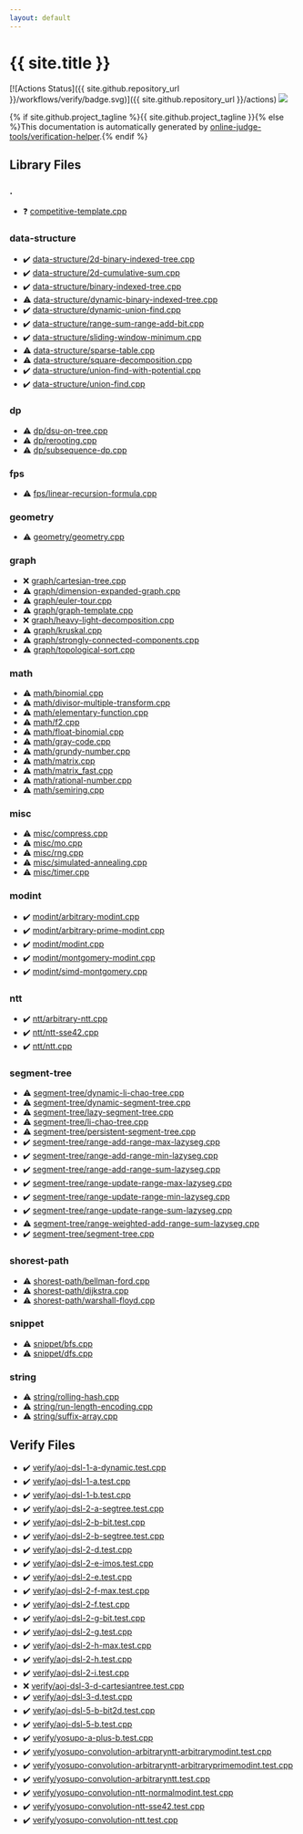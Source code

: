 ```yaml
---
layout: default
---
```


<!-- mathjax config similar to math.stackexchange -->
<script type="text/javascript" async
  src="https://cdnjs.cloudflare.com/ajax/libs/mathjax/2.7.5/MathJax.js?config=TeX-MML-AM_CHTML">
</script>
<script type="text/x-mathjax-config">
  MathJax.Hub.Config({
    TeX: { equationNumbers: { autoNumber: "AMS" }},
    tex2jax: {
      inlineMath: [ ['$','$'] ],
      processEscapes: true
    },
    "HTML-CSS": { matchFontHeight: false },
    displayAlign: "left",
    displayIndent: "2em"
  });
</script>

<script type="text/javascript" src="https://cdnjs.cloudflare.com/ajax/libs/jquery/3.4.1/jquery.min.js"></script>
<script src="https://cdn.jsdelivr.net/npm/jquery-balloon-js@1.1.2/jquery.balloon.min.js" integrity="sha256-ZEYs9VrgAeNuPvs15E39OsyOJaIkXEEt10fzxJ20+2I=" crossorigin="anonymous"></script>
<script type="text/javascript" src="assets/js/copy-button.js"></script>
<link rel="stylesheet" href="assets/css/copy-button.css" />


# {{ site.title }}

[![Actions Status]({{ site.github.repository_url }}/workflows/verify/badge.svg)]({{ site.github.repository_url }}/actions)
<a href="{{ site.github.repository_url }}"><img src="https://img.shields.io/github/last-commit/{{ site.github.owner_name }}/{{ site.github.repository_name }}" /></a>

{% if site.github.project_tagline %}{{ site.github.project_tagline }}{% else %}This documentation is automatically generated by <a href="https://github.com/online-judge-tools/verification-helper">online-judge-tools/verification-helper</a>.{% endif %}

## Library Files

<div id="5058f1af8388633f609cadb75a75dc9d"></div>

### .

* :question: <a href="library/competitive-template.cpp.html">competitive-template.cpp</a>


<div id="36397fe12f935090ad150c6ce0c258d4"></div>

### data-structure

* :heavy_check_mark: <a href="library/data-structure/2d-binary-indexed-tree.cpp.html">data-structure/2d-binary-indexed-tree.cpp</a>
* :heavy_check_mark: <a href="library/data-structure/2d-cumulative-sum.cpp.html">data-structure/2d-cumulative-sum.cpp</a>
* :heavy_check_mark: <a href="library/data-structure/binary-indexed-tree.cpp.html">data-structure/binary-indexed-tree.cpp</a>
* :warning: <a href="library/data-structure/dynamic-binary-indexed-tree.cpp.html">data-structure/dynamic-binary-indexed-tree.cpp</a>
* :heavy_check_mark: <a href="library/data-structure/dynamic-union-find.cpp.html">data-structure/dynamic-union-find.cpp</a>
* :heavy_check_mark: <a href="library/data-structure/range-sum-range-add-bit.cpp.html">data-structure/range-sum-range-add-bit.cpp</a>
* :heavy_check_mark: <a href="library/data-structure/sliding-window-minimum.cpp.html">data-structure/sliding-window-minimum.cpp</a>
* :warning: <a href="library/data-structure/sparse-table.cpp.html">data-structure/sparse-table.cpp</a>
* :warning: <a href="library/data-structure/square-decomposition.cpp.html">data-structure/square-decomposition.cpp</a>
* :heavy_check_mark: <a href="library/data-structure/union-find-with-potential.cpp.html">data-structure/union-find-with-potential.cpp</a>
* :heavy_check_mark: <a href="library/data-structure/union-find.cpp.html">data-structure/union-find.cpp</a>


<div id="95687afb5d9a2a9fa39038f991640b0c"></div>

### dp

* :warning: <a href="library/dp/dsu-on-tree.cpp.html">dp/dsu-on-tree.cpp</a>
* :warning: <a href="library/dp/rerooting.cpp.html">dp/rerooting.cpp</a>
* :warning: <a href="library/dp/subsequence-dp.cpp.html">dp/subsequence-dp.cpp</a>


<div id="05934928102b17827b8f03ed60c3e6e0"></div>

### fps

* :warning: <a href="library/fps/linear-recursion-formula.cpp.html">fps/linear-recursion-formula.cpp</a>


<div id="ed7daeb157cd9b31e53896ad3c771a26"></div>

### geometry

* :warning: <a href="library/geometry/geometry.cpp.html">geometry/geometry.cpp</a>


<div id="f8b0b924ebd7046dbfa85a856e4682c8"></div>

### graph

* :x: <a href="library/graph/cartesian-tree.cpp.html">graph/cartesian-tree.cpp</a>
* :warning: <a href="library/graph/dimension-expanded-graph.cpp.html">graph/dimension-expanded-graph.cpp</a>
* :warning: <a href="library/graph/euler-tour.cpp.html">graph/euler-tour.cpp</a>
* :warning: <a href="library/graph/graph-template.cpp.html">graph/graph-template.cpp</a>
* :x: <a href="library/graph/heavy-light-decomposition.cpp.html">graph/heavy-light-decomposition.cpp</a>
* :warning: <a href="library/graph/kruskal.cpp.html">graph/kruskal.cpp</a>
* :warning: <a href="library/graph/strongly-connected-components.cpp.html">graph/strongly-connected-components.cpp</a>
* :warning: <a href="library/graph/topological-sort.cpp.html">graph/topological-sort.cpp</a>


<div id="7e676e9e663beb40fd133f5ee24487c2"></div>

### math

* :warning: <a href="library/math/binomial.cpp.html">math/binomial.cpp</a>
* :warning: <a href="library/math/divisor-multiple-transform.cpp.html">math/divisor-multiple-transform.cpp</a>
* :warning: <a href="library/math/elementary-function.cpp.html">math/elementary-function.cpp</a>
* :warning: <a href="library/math/f2.cpp.html">math/f2.cpp</a>
* :warning: <a href="library/math/float-binomial.cpp.html">math/float-binomial.cpp</a>
* :warning: <a href="library/math/gray-code.cpp.html">math/gray-code.cpp</a>
* :warning: <a href="library/math/grundy-number.cpp.html">math/grundy-number.cpp</a>
* :warning: <a href="library/math/matrix.cpp.html">math/matrix.cpp</a>
* :warning: <a href="library/math/matrix_fast.cpp.html">math/matrix_fast.cpp</a>
* :warning: <a href="library/math/rational-number.cpp.html">math/rational-number.cpp</a>
* :warning: <a href="library/math/semiring.cpp.html">math/semiring.cpp</a>


<div id="bc957e26ff41470c556ee5d09e96880b"></div>

### misc

* :warning: <a href="library/misc/compress.cpp.html">misc/compress.cpp</a>
* :warning: <a href="library/misc/mo.cpp.html">misc/mo.cpp</a>
* :warning: <a href="library/misc/rng.cpp.html">misc/rng.cpp</a>
* :warning: <a href="library/misc/simulated-annealing.cpp.html">misc/simulated-annealing.cpp</a>
* :warning: <a href="library/misc/timer.cpp.html">misc/timer.cpp</a>


<div id="fb97f878c938d7517d3d9f7de68146e9"></div>

### modint

* :heavy_check_mark: <a href="library/modint/arbitrary-modint.cpp.html">modint/arbitrary-modint.cpp</a>
* :heavy_check_mark: <a href="library/modint/arbitrary-prime-modint.cpp.html">modint/arbitrary-prime-modint.cpp</a>
* :heavy_check_mark: <a href="library/modint/modint.cpp.html">modint/modint.cpp</a>
* :heavy_check_mark: <a href="library/modint/montgomery-modint.cpp.html">modint/montgomery-modint.cpp</a>
* :heavy_check_mark: <a href="library/modint/simd-montgomery.cpp.html">modint/simd-montgomery.cpp</a>


<div id="ccb3669c87b2d028539237c4554e3c0f"></div>

### ntt

* :heavy_check_mark: <a href="library/ntt/arbitrary-ntt.cpp.html">ntt/arbitrary-ntt.cpp</a>
* :heavy_check_mark: <a href="library/ntt/ntt-sse42.cpp.html">ntt/ntt-sse42.cpp</a>
* :heavy_check_mark: <a href="library/ntt/ntt.cpp.html">ntt/ntt.cpp</a>


<div id="cf992883f659a62542b674f4570b728a"></div>

### segment-tree

* :warning: <a href="library/segment-tree/dynamic-li-chao-tree.cpp.html">segment-tree/dynamic-li-chao-tree.cpp</a>
* :warning: <a href="library/segment-tree/dynamic-segment-tree.cpp.html">segment-tree/dynamic-segment-tree.cpp</a>
* :warning: <a href="library/segment-tree/lazy-segment-tree.cpp.html">segment-tree/lazy-segment-tree.cpp</a>
* :warning: <a href="library/segment-tree/li-chao-tree.cpp.html">segment-tree/li-chao-tree.cpp</a>
* :warning: <a href="library/segment-tree/persistent-segment-tree.cpp.html">segment-tree/persistent-segment-tree.cpp</a>
* :heavy_check_mark: <a href="library/segment-tree/range-add-range-max-lazyseg.cpp.html">segment-tree/range-add-range-max-lazyseg.cpp</a>
* :heavy_check_mark: <a href="library/segment-tree/range-add-range-min-lazyseg.cpp.html">segment-tree/range-add-range-min-lazyseg.cpp</a>
* :heavy_check_mark: <a href="library/segment-tree/range-add-range-sum-lazyseg.cpp.html">segment-tree/range-add-range-sum-lazyseg.cpp</a>
* :heavy_check_mark: <a href="library/segment-tree/range-update-range-max-lazyseg.cpp.html">segment-tree/range-update-range-max-lazyseg.cpp</a>
* :heavy_check_mark: <a href="library/segment-tree/range-update-range-min-lazyseg.cpp.html">segment-tree/range-update-range-min-lazyseg.cpp</a>
* :heavy_check_mark: <a href="library/segment-tree/range-update-range-sum-lazyseg.cpp.html">segment-tree/range-update-range-sum-lazyseg.cpp</a>
* :warning: <a href="library/segment-tree/range-weighted-add-range-sum-lazyseg.cpp.html">segment-tree/range-weighted-add-range-sum-lazyseg.cpp</a>
* :heavy_check_mark: <a href="library/segment-tree/segment-tree.cpp.html">segment-tree/segment-tree.cpp</a>


<div id="921df370d67d5070df2d096914bd2eb0"></div>

### shorest-path

* :warning: <a href="library/shorest-path/bellman-ford.cpp.html">shorest-path/bellman-ford.cpp</a>
* :warning: <a href="library/shorest-path/dijkstra.cpp.html">shorest-path/dijkstra.cpp</a>
* :warning: <a href="library/shorest-path/warshall-floyd.cpp.html">shorest-path/warshall-floyd.cpp</a>


<div id="54de4c5e0ecfc39083b31b56ee36cb19"></div>

### snippet

* :warning: <a href="library/snippet/bfs.cpp.html">snippet/bfs.cpp</a>
* :warning: <a href="library/snippet/dfs.cpp.html">snippet/dfs.cpp</a>


<div id="b45cffe084dd3d20d928bee85e7b0f21"></div>

### string

* :warning: <a href="library/string/rolling-hash.cpp.html">string/rolling-hash.cpp</a>
* :warning: <a href="library/string/run-length-encoding.cpp.html">string/run-length-encoding.cpp</a>
* :warning: <a href="library/string/suffix-array.cpp.html">string/suffix-array.cpp</a>


## Verify Files

* :heavy_check_mark: <a href="verify/verify/aoj-dsl-1-a-dynamic.test.cpp.html">verify/aoj-dsl-1-a-dynamic.test.cpp</a>
* :heavy_check_mark: <a href="verify/verify/aoj-dsl-1-a.test.cpp.html">verify/aoj-dsl-1-a.test.cpp</a>
* :heavy_check_mark: <a href="verify/verify/aoj-dsl-1-b.test.cpp.html">verify/aoj-dsl-1-b.test.cpp</a>
* :heavy_check_mark: <a href="verify/verify/aoj-dsl-2-a-segtree.test.cpp.html">verify/aoj-dsl-2-a-segtree.test.cpp</a>
* :heavy_check_mark: <a href="verify/verify/aoj-dsl-2-b-bit.test.cpp.html">verify/aoj-dsl-2-b-bit.test.cpp</a>
* :heavy_check_mark: <a href="verify/verify/aoj-dsl-2-b-segtree.test.cpp.html">verify/aoj-dsl-2-b-segtree.test.cpp</a>
* :heavy_check_mark: <a href="verify/verify/aoj-dsl-2-d.test.cpp.html">verify/aoj-dsl-2-d.test.cpp</a>
* :heavy_check_mark: <a href="verify/verify/aoj-dsl-2-e-imos.test.cpp.html">verify/aoj-dsl-2-e-imos.test.cpp</a>
* :heavy_check_mark: <a href="verify/verify/aoj-dsl-2-e.test.cpp.html">verify/aoj-dsl-2-e.test.cpp</a>
* :heavy_check_mark: <a href="verify/verify/aoj-dsl-2-f-max.test.cpp.html">verify/aoj-dsl-2-f-max.test.cpp</a>
* :heavy_check_mark: <a href="verify/verify/aoj-dsl-2-f.test.cpp.html">verify/aoj-dsl-2-f.test.cpp</a>
* :heavy_check_mark: <a href="verify/verify/aoj-dsl-2-g-bit.test.cpp.html">verify/aoj-dsl-2-g-bit.test.cpp</a>
* :heavy_check_mark: <a href="verify/verify/aoj-dsl-2-g.test.cpp.html">verify/aoj-dsl-2-g.test.cpp</a>
* :heavy_check_mark: <a href="verify/verify/aoj-dsl-2-h-max.test.cpp.html">verify/aoj-dsl-2-h-max.test.cpp</a>
* :heavy_check_mark: <a href="verify/verify/aoj-dsl-2-h.test.cpp.html">verify/aoj-dsl-2-h.test.cpp</a>
* :heavy_check_mark: <a href="verify/verify/aoj-dsl-2-i.test.cpp.html">verify/aoj-dsl-2-i.test.cpp</a>
* :x: <a href="verify/verify/aoj-dsl-3-d-cartesiantree.test.cpp.html">verify/aoj-dsl-3-d-cartesiantree.test.cpp</a>
* :heavy_check_mark: <a href="verify/verify/aoj-dsl-3-d.test.cpp.html">verify/aoj-dsl-3-d.test.cpp</a>
* :heavy_check_mark: <a href="verify/verify/aoj-dsl-5-b-bit2d.test.cpp.html">verify/aoj-dsl-5-b-bit2d.test.cpp</a>
* :heavy_check_mark: <a href="verify/verify/aoj-dsl-5-b.test.cpp.html">verify/aoj-dsl-5-b.test.cpp</a>
* :heavy_check_mark: <a href="verify/verify/yosupo-a-plus-b.test.cpp.html">verify/yosupo-a-plus-b.test.cpp</a>
* :heavy_check_mark: <a href="verify/verify/yosupo-convolution-arbitraryntt-arbitrarymodint.test.cpp.html">verify/yosupo-convolution-arbitraryntt-arbitrarymodint.test.cpp</a>
* :heavy_check_mark: <a href="verify/verify/yosupo-convolution-arbitraryntt-arbitraryprimemodint.test.cpp.html">verify/yosupo-convolution-arbitraryntt-arbitraryprimemodint.test.cpp</a>
* :heavy_check_mark: <a href="verify/verify/yosupo-convolution-arbitraryntt.test.cpp.html">verify/yosupo-convolution-arbitraryntt.test.cpp</a>
* :heavy_check_mark: <a href="verify/verify/yosupo-convolution-ntt-normalmodint.test.cpp.html">verify/yosupo-convolution-ntt-normalmodint.test.cpp</a>
* :heavy_check_mark: <a href="verify/verify/yosupo-convolution-ntt-sse42.test.cpp.html">verify/yosupo-convolution-ntt-sse42.test.cpp</a>
* :heavy_check_mark: <a href="verify/verify/yosupo-convolution-ntt.test.cpp.html">verify/yosupo-convolution-ntt.test.cpp</a>


